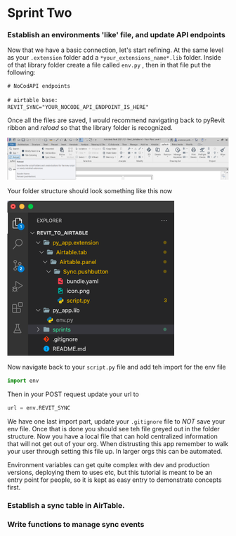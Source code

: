 # Sprint Two

### Establish an environments 'like' file, and update API endpoints
Now that we have a basic connection, let's start refining. At the same level as your ```.extension``` folder add a ```*your_extensions_name*.lib``` folder. Inside of that library folder create a file called ```env.py``` , then in that file put the following:
```
# NoCodAPI endpoints

# airtable base:
REVIT_SYNC="YOUR_NOCODE_API_ENDPOINT_IS_HERE"
```
Once all the files are saved, I would recommend navigating back to pyRevit ribbon and *reload* so that the library folder is recognized.

![image](reload_pyrevit.png)

Your folder structure should look something like this now 

![image](folder_structure.png)

Now navigate back to your ```script.py``` file and add teh import for the env file
```python
import env
```

Then in your POST request update your url to
```python
url = env.REVIT_SYNC
```

We have one last import part, update your ```.gitignore``` file to *NOT* save your env file. Once that is done you should see teh file greyed out in the folder structure. Now you have a local file that can hold centralized information that will not get out of your org. When distrusting this app remember to walk your user through setting this file up. In larger orgs this can be automated.

Environment variables can get quite complex with dev and production versions, deploying them to uses etc, but this tutorial is meant to be an entry point for people, so it is kept as easy entry to demonstrate concepts first. 

### Establish a sync table in AirTable.

### Write functions to manage sync events